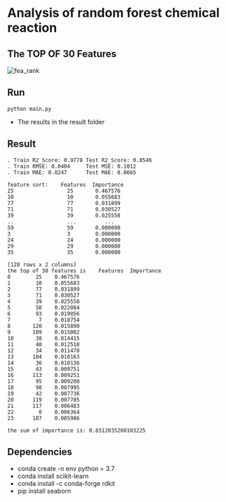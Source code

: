 # Analysis of random forest chemical reaction


## The TOP OF 30 Features 
![fea_rank](https://user-images.githubusercontent.com/38970840/211536557-08327e2d-be1d-4d0f-9d71-8b46e8389849.jpg)

## Run
`python main.py`
- The results in the result folder


## Result
````
. Train R2_Score: 0.9778 Test R2_Score: 0.8546
. Train RMSE: 0.0404     Test MSE: 0.1012
. Train MAE: 0.0247      Test MAE: 0.0665

feature sort:    Features  Importance
25                 25       0.467576
10                 10       0.055683
77                 77       0.031899
71                 71       0.030527
39                 39       0.025558
..                 ...         ...
59                 59       0.000000
3                  3        0.000000
24                 24       0.000000
29                 29       0.000000
35                 35       0.000000

[128 rows x 2 columns]
the top of 30 features is    Features  Importance
0        25    0.467576
1        10    0.055683
2        77    0.031899
3        71    0.030527
4        39    0.025558
5        50    0.022084
6        93    0.019056
7         7    0.018754
8       120    0.015890
9       109    0.015002
10       38    0.014415
11       40    0.012510
12       34    0.011478
13      104    0.010163
14       36    0.010136
15       43    0.009751
16      113    0.009251
17       95    0.009200
18       98    0.007995
19       42    0.007736
20      119    0.007705
21      117    0.006483
22        0    0.006364
23      107    0.005986

the sum of importance is: 0.8312035260103225
````







## Dependencies
- conda create -n  env python = 3.7
- conda install scikit-learn
- conda install -c conda-forge rdkit
- pip install seaborn


